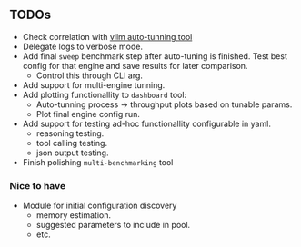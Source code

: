 
## TODOs
- Check correlation with [vllm auto-tunning tool](https://github.com/vllm-project/vllm/tree/main/benchmarks/auto_tune)
- Delegate logs to verbose mode.
- Add final `sweep` benchmark step after auto-tuning is finished. Test best config for that engine and save results for later comparison.
    - Control this through CLI arg.
- Add support for multi-engine tunning.
- Add plotting functionallity to `dashboard` tool:
    - Auto-tunning process -> throughput plots based on tunable params.
    - Plot final engine config run.
- Add support for testing ad-hoc functionallity configurable in yaml.
    - reasoning testing.
    - tool calling testing.
    - json output testing.
- Finish polishing `multi-benchmarking` tool

### Nice to have
- Module for initial configuration discovery
    - memory estimation.
    - suggested parameters to include in pool.
    - etc.
